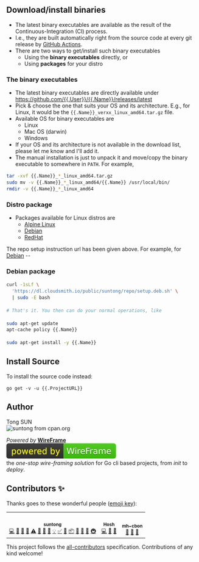 
## Download/install binaries

- The latest binary executables are available 
as the result of the Continuous-Integration (CI) process.
- I.e., they are built automatically right from the source code at every git release by [GitHub Actions](https://docs.github.com/en/actions).
- There are two ways to get/install such binary executables
  * Using the **binary executables** directly, or
  * Using **packages** for your distro

### The binary executables

- The latest binary executables are directly available under  
https://github.com/{{.User}}/{{.Name}}/releases/latest 
- Pick & choose the one that suits your OS and its architecture. E.g., for Linux, it would be the `{{.Name}}_verxx_linux_amd64.tar.gz` file. 
- Available OS for binary executables are
  * Linux
  * Mac OS (darwin)
  * Windows
- If your OS and its architecture is not available in the download list, please let me know and I'll add it.
- The manual installation is just to unpack it and move/copy the binary executable to somewhere in `PATH`. For example,

``` sh
tar -xvf {{.Name}}_*_linux_amd64.tar.gz
sudo mv -v {{.Name}}_*_linux_amd64/{{.Name}} /usr/local/bin/
rmdir -v {{.Name}}_*_linux_amd64
```


### Distro package

- Packages available for Linux distros are
  * [Alpine Linux](https://cloudsmith.io/~suntong/repos/repo/setup/#formats-alpine)
  * [Debian](https://cloudsmith.io/~suntong/repos/repo/setup/#formats-deb)
  * [RedHat](https://cloudsmith.io/~suntong/repos/repo/setup/#formats-rpm)

The repo setup instruction url has been given above.
For example, for [Debian](https://cloudsmith.io/~suntong/repos/repo/setup/#formats-deb) --

### Debian package


```sh
curl -1sLf \
  'https://dl.cloudsmith.io/public/suntong/repo/setup.deb.sh' \
  | sudo -E bash

# That's it. You then can do your normal operations, like

sudo apt-get update
apt-cache policy {{.Name}}

sudo apt-get install -y {{.Name}}
```

## Install Source

To install the source code instead:

```
go get -v -u {{.ProjectURL}}
```

## Author

Tong SUN  
![suntong from cpan.org](https://img.shields.io/badge/suntong-%40cpan.org-lightgrey.svg "suntong from cpan.org")

_Powered by_ [**WireFrame**](https://github.com/go-easygen/wireframe)  
[![PoweredBy WireFrame](https://github.com/go-easygen/wireframe/blob/master/PoweredBy-WireFrame-Y.svg)](http://godoc.org/github.com/go-easygen/wireframe)  
the _one-stop wire-framing solution_ for Go cli based projects, from _init_ to _deploy_.

## Contributors ✨

Thanks goes to these wonderful people ([emoji key](https://allcontributors.org/docs/en/emoji-key)):

<!-- ALL-CONTRIBUTORS-LIST:START - Do not remove or modify this section -->
<!-- prettier-ignore-start -->
<!-- markdownlint-disable -->
<table>
  <tr>
    <td align="center"><a href="https://github.com/suntong"><img src="https://avatars.githubusercontent.com/u/422244?v=4?s=100" width="100px;" alt=""/><br /><sub><b>suntong</b></sub></a><br /><a href="https://github.com/suntong/cascadia/commits?author=suntong" title="Code">💻</a> <a href="#ideas-suntong" title="Ideas, Planning, & Feedback">🤔</a> <a href="#design-suntong" title="Design">🎨</a> <a href="#data-suntong" title="Data">🔣</a> <a href="https://github.com/suntong/cascadia/commits?author=suntong" title="Tests">⚠️</a> <a href="https://github.com/suntong/cascadia/issues?q=author%3Asuntong" title="Bug reports">🐛</a> <a href="https://github.com/suntong/cascadia/commits?author=suntong" title="Documentation">📖</a> <a href="#blog-suntong" title="Blogposts">📝</a> <a href="#example-suntong" title="Examples">💡</a> <a href="#tutorial-suntong" title="Tutorials">✅</a> <a href="#tool-suntong" title="Tools">🔧</a> <a href="#platform-suntong" title="Packaging/porting to new platform">📦</a> <a href="https://github.com/suntong/cascadia/pulls?q=is%3Apr+reviewed-by%3Asuntong" title="Reviewed Pull Requests">👀</a> <a href="#question-suntong" title="Answering Questions">💬</a> <a href="#maintenance-suntong" title="Maintenance">🚧</a> <a href="#infra-suntong" title="Infrastructure (Hosting, Build-Tools, etc)">🚇</a></td>
    <td align="center"><a href="https://github.com/hoshsadiq"><img src="https://avatars.githubusercontent.com/u/600045?v=4?s=100" width="100px;" alt=""/><br /><sub><b>Hosh</b></sub></a><br /><a href="https://github.com/suntong/cascadia/commits?author=hoshsadiq" title="Code">💻</a> <a href="https://github.com/suntong/cascadia/issues?q=author%3Ahoshsadiq" title="Bug reports">🐛</a> <a href="#userTesting-hoshsadiq" title="User Testing">📓</a></td>
    <td align="center"><a href="https://github.com/mh-cbon"><img src="https://avatars.githubusercontent.com/u/17096799?v=4?s=100" width="100px;" alt=""/><br /><sub><b>mh-cbon</b></sub></a><br /><a href="https://github.com/suntong/cascadia/issues?q=author%3Amh-cbon" title="Bug reports">🐛</a> <a href="#ideas-mh-cbon" title="Ideas, Planning, & Feedback">🤔</a> <a href="#userTesting-mh-cbon" title="User Testing">📓</a></td>
  </tr>
</table>

<!-- markdownlint-restore -->
<!-- prettier-ignore-end -->

<!-- ALL-CONTRIBUTORS-LIST:END -->

This project follows the [all-contributors](https://github.com/all-contributors/all-contributors) specification. Contributions of any kind welcome!

